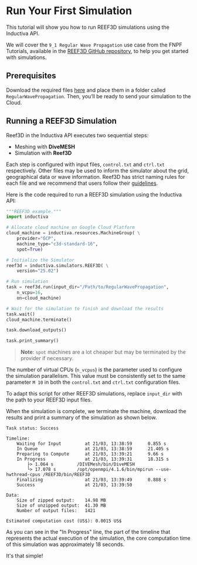 # Run Your First Simulation
This tutorial will show you how to run REEF3D simulations using the Inductiva API. 

We will cover the `9_1 Regular Wave Propagation` use case from the FNPF Tutorials, available in the [REEF3D GitHub repository](https://github.com/REEF3D/REEF3D/tree/ed0c8d7a6110892706357f72e0404bd63034efa5), to help you get started with simulations.

## Prerequisites
Download the required files [here](https://github.com/REEF3D/REEF3D/tree/master/Tutorials/REEF3D_FNPF/9_1%20Regular%20Wave%20Propagation) and place them in a folder called `RegularWavePropagation`. Then, you’ll be ready to send your simulation to the Cloud.

## Running a REEF3D Simulation
Reef3D in the Inductiva API executes two sequential steps:
- Meshing with **DiveMESH**
- Simulation with **Reef3D**

Each step is configured with input files, `control.txt` and `ctrl.txt` respectively. Other files may be used to inform the simulator about the grid, geographical data or wave information. Reef3D has strict naming rules for each file and we recommend that users follow their [guidelines](https://reef3d.wordpress.com/user-guide/).

Here is the code required to run a REEF3D simulation using the Inductiva API:

```python
"""REEF3D example."""
import inductiva

# Allocate cloud machine on Google Cloud Platform
cloud_machine = inductiva.resources.MachineGroup( \
    provider="GCP",
    machine_type="c3d-standard-16",
    spot=True)

# Initialize the Simulator
reef3d = inductiva.simulators.REEF3D( \
    version="25.02")

# Run simulation
task = reef3d.run(input_dir="/Path/to/RegularWavePropagation",
    n_vcpu=16,
    on=cloud_machine)

# Wait for the simulation to finish and download the results
task.wait()
cloud_machine.terminate()

task.download_outputs()

task.print_summary()
```

> **Note**: `spot` machines are a lot cheaper but may be terminated by the provider if necessary.

The number of virtual CPUs (`n_vcpus`) is the parameter used to configure the simulation parallelism. This value must be consistently set to the same parameter `M 10` in both the `control.txt` and `ctrl.txt` configuration files.

To adapt this script for other REEF3D simulations, replace `input_dir` with the
path to your REEF3D input files.

When the simulation is complete, we terminate the machine, download the results and print a summary of the simulation as shown below.

```
Task status: Success

Timeline:
	Waiting for Input         at 21/03, 13:38:59      0.855 s
	In Queue                  at 21/03, 13:38:59      21.405 s
	Preparing to Compute      at 21/03, 13:39:21      9.66 s
	In Progress               at 21/03, 13:39:31      18.315 s
		├> 1.064 s         /DIVEMesh/bin/DiveMESH
		└> 17.078 s        /opt/openmpi/4.1.6/bin/mpirun --use-hwthread-cpus /REEF3D/bin/REEF3D
	Finalizing                at 21/03, 13:39:49      0.888 s
	Success                   at 21/03, 13:39:50      

Data:
	Size of zipped output:    14.98 MB
	Size of unzipped output:  41.30 MB
	Number of output files:   1421

Estimated computation cost (US$): 0.0015 US$
```

As you can see in the "In Progress" line, the part of the timeline that represents the actual execution of the simulation, 
the core computation time of this simulation was approximately 18 seconds.

It's that simple!
